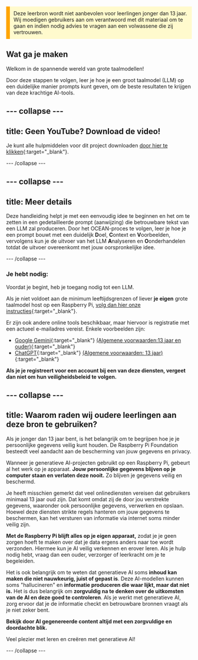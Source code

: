 <p style='border-left: solid; border-width:10px; border-color: #FFA500; background-color: #FFFACD; padding: 10px;'>
Deze leerbron wordt niet aanbevolen voor leerlingen jonger dan 13 jaar. Wij moedigen gebruikers aan om verantwoord met dit materiaal om te gaan en indien nodig advies te vragen aan een volwassene die zij vertrouwen.
</p>

## Wat ga je maken

Welkom in de spannende wereld van grote taalmodellen!

Door deze stappen te volgen, leer je hoe je een groot taalmodel (LLM) op een duidelijke manier prompts kunt geven, om de beste resultaten te krijgen van deze krachtige AI-tools.

--- collapse ---
---
title: Geen YouTube? Download de video!
---

Je kunt alle hulpmiddelen voor dit project downloaden [door hier te klikken](https://rpf.io/p/nl-NL/ai-LM-prompt-go){:target="_blank"}.

--- /collapse ---

--- collapse ---
---
title: Meer details
---

Deze handleiding helpt je met een eenvoudig idee te beginnen en het om te zetten in een gedetailleerde prompt (aanwijzing) die betrouwbare tekst van een LLM zal produceren. Door het OCEAN-proces te volgen, leer je hoe je een prompt bouwt met een duidelijk **D**oel, **C**ontext en **V**oorbeelden, vervolgens kun je de uitvoer van het LLM **A**nalyseren en **O**onderhandelen totdat de uitvoer overeenkomt met jouw oorspronkelijke idee.

--- /collapse ---

### Je hebt nodig:
Voordat je begint, heb je toegang nodig tot een LLM.

Als je niet voldoet aan de minimum leeftijdsgrenzen of liever **je eigen** grote taalmodel host op een Raspberry Pi, [volg dan hier onze instructies](https://projects.raspberrypi.org/nl-NL/projects/llm-rpi){:target="_blank"}.

Er zijn ook andere online tools beschikbaar, maar hiervoor is registratie met een actueel e-mailadres vereist. Enkele voorbeelden zijn:
- [Google Gemini](https://gemini.google.com/){:target="_blank"} [(Algemene voorwaarden:13 jaar en ouder)](https://support.google.com/gemini/answer/13278668?hl=nl-NL#zippy=%2Ccant-access-this-service:~:text=mobile%20app.-,What%20you%20need,-To%20use%20the){:target="_blank"}
- [ChatGPT](https://www.chat.openai.org){:target="_blank"} [(Algemene voorwaarden: 13 jaar)](https://help.openai.com/en/articles/8313401-is-chatgpt-safe-for-all-ages){:target="_blank"}

**Als je je registreert voor een account bij een van deze diensten, vergeet dan niet om hun veiligheidsbeleid te volgen.**

--- collapse ---
---
title: Waarom raden wij oudere leerlingen aan deze bron te gebruiken?
---

Als je jonger dan 13 jaar bent, is het belangrijk om te begrijpen hoe je je persoonlijke gegevens veilig kunt houden. De Raspberry Pi Foundation besteedt veel aandacht aan de bescherming van jouw gegevens en privacy.

Wanneer je generatieve AI-projecten gebruikt op een Raspberry Pi, gebeurt al het werk op je apparaat. **Jouw persoonlijke gegevens blijven op je computer staan en verlaten deze nooit.** Zo blijven je gegevens veilig en beschermd.

Je heeft misschien gemerkt dat veel onlinediensten vereisen dat gebruikers minimaal 13 jaar oud zijn. Dat komt omdat zij de door jou verstrekte gegevens, waaronder ook persoonlijke gegevens, verwerken en opslaan. Hoewel deze diensten strikte regels hanteren om jouw gegevens te beschermen, kan het versturen van informatie via internet soms minder veilig zijn.

**Met de Raspberry Pi blijft alles op je eigen apparaat,** zodat je je geen zorgen hoeft te maken over dat je data ergens anders naar toe wordt verzonden. Hiermee kun je AI veilig verkennen en erover leren. Als je hulp nodig hebt, vraag dan een ouder, verzorger of leerkracht om je te begeleiden.

Het is ook belangrijk om te weten dat generatieve AI soms **inhoud kan maken die niet nauwkeurig, juist of gepast is**. Deze AI-modellen kunnen soms "hallucineren" en **informatie produceren die waar lijkt, maar dat niet is.** Het is dus belangrijk om **zorgvuldig na te denken over de uitkomsten van de AI en deze goed te controleren**. Als je werkt met generatieve AI, zorg ervoor dat je de informatie checkt en betrouwbare bronnen vraagt als je niet zeker bent.

**Bekijk door AI gegenereerde content altijd met een zorgvuldige en doordachte blik.**

Veel plezier met leren en creëren met generatieve AI!

--- /collapse ---
